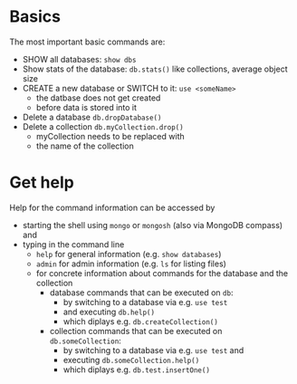 # Basics

The most important basic commands are:

- SHOW all databases: `show dbs`
- Show stats of the database: `db.stats()` like collections, average object size
- CREATE a new database or SWITCH to it: `use <someName>`
  - the datbase does not get created
  - before data is stored into it
- Delete a database `db.dropDatabase()`
- Delete a collection `db.myCollection.drop()`
  - myCollection needs to be replaced with
  - the name of the collection

# Get help

Help for the command information can be accessed by

- starting the shell using `mongo` or `mongosh` (also via MongoDB compass) and
- typing in the command line
  - `help` for general information (e.g. `show databases`)
  - `admin` for admin information (e.g. `ls` for listing files)
  - for concrete information about commands for the database and the collection
    - database commands that can be executed on `db`:
      - by switching to a database via e.g. `use test`
      - and executing `db.help()`
      - which diplays e.g. `db.createCollection()`
    - collection commands that can be executed on `db.someCollection`:
      - by switching to a database via e.g. `use test` and
      - executing `db.someCollection.help()`
      - which diplays e.g. `db.test.insertOne()`
